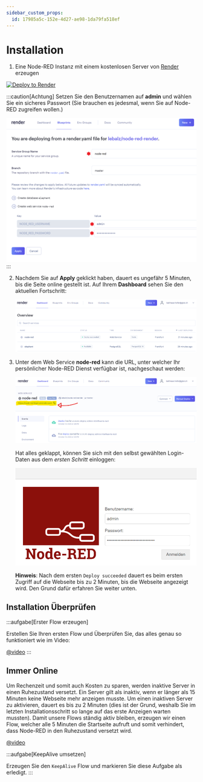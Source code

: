 ```yaml
---
sidebar_custom_props:
  id: 17985a5c-152e-4d27-ae98-1da79fa518ef
---
```


# Installation

1. Eine Node-RED Instanz mit einem kostenlosen Server von [Render](https://render.com) erzeugen

  <a href="https://render.com/deploy?repo=https://github.com/lebalz/node-red-render">
    <img src="https://render.com/images/deploy-to-render-button.svg" alt="Deploy to Render" />
  </a>

  :::caution[Achtung]
  Setzen Sie den Benutzernamen auf **admin** und wählen Sie ein sicheres Passwort (Sie brauchen es jedesmal, wenn Sie auf Node-RED zugreifen wollen.)

  ![](images/node-red-install-01.png)
  :::

2. Nachdem Sie auf __Apply__ geklickt haben, dauert es ungefähr 5 Minuten, bis die Seite online gestellt ist. Auf Ihrem __Dashboard__ sehen Sie den aktuellen Fortschritt:
   
   ![Sobald der Status auf `Deploy succeeded` bzw. `Available` steht, ist das Aufsetzen der Website fertig.](images/node-red-install-02.png)
3. Unter dem Web Service __node-red__ kann die URL, unter welcher Ihr persönlicher Node-RED Dienst verfügbar ist, nachgeschaut werden:
   
   ![](images/node-red-install-03.png)

   Hat alles geklappt, können Sie sich mit den selbst gewählten Login-Daten aus dem *ersten Schritt* einloggen:

   ![--width=350px](images/node-red-login-screen.png)

   **Hinweis**: Nach dem ersten `Deploy succeeded` dauert es beim ersten Zugriff auf die Webseite bis zu 2 Minuten, bis die Webseite angezeigt wird. Den Grund dafür erfahren Sie weiter unten.

## Installation Überprüfen
:::aufgabe[Erster Flow erzeugen]
<Answer type="state" webKey="5e83c82b-90cc-4cdf-819d-ad9bdffd3b99" />

Erstellen Sie Ihren ersten Flow und Überprüfen Sie, das alles genau so funktioniert wie im Video:

[@video](images/flow-1.mp4)
:::

## Immer Online
Um Rechenzeit und somit auch Kosten zu sparen, werden inaktive Server in einen Ruhezustand versetzt. Ein Server gilt als inaktiv, wenn er länger als 15 Minuten keine Webseite mehr anzeigen musste. Um einen inaktiven Server zu aktivieren, dauert es bis zu 2 Minuten (dies ist der Grund, weshalb Sie im letzten Installationsschritt so lange auf das erste Anzeigen warten mussten). Damit unsere Flows ständig aktiv bleiben, erzeugen wir einen Flow, welcher alle 5 Minuten die Startseite aufruft und somit verhindert, dass Node-RED in den Ruhezustand versetzt wird.

[@video](images/node-red-keep-running.mp4)

:::aufgabe[KeepAlive umsetzen]
<Answer type="state" webKey="7364675c-08f5-4653-9d9b-c256e7c8240b" />

Erzeugen Sie den `KeepAlive` Flow und markieren Sie diese Aufgabe als erledigt.
:::
